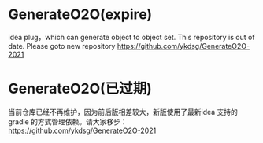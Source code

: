 # GenerateO2O(expire)
idea plug，which can generate object to object set.
This repository is out of date. Please goto new repository https://github.com/ykdsg/GenerateO2O-2021

# GenerateO2O(已过期)
当前仓库已经不再维护，因为前后版相差较大，新版使用了最新idea 支持的gradle 的方式管理依赖。请大家移步： https://github.com/ykdsg/GenerateO2O-2021
